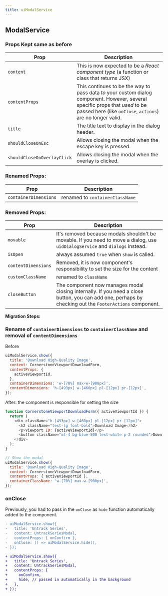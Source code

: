 ```yaml
---
title: uiModalService
---
```



## ModalService


### Props Kept same as before

| Prop | Description |
|------|-------------|
| `content` | This is now expected to be a *React component type* (a function or class that returns JSX) |
| `contentProps` | This continues to be the way to pass data *to* your custom dialog component. However, several specific props that *used* to be passed here (like `onClose`, `actions`) are no longer valid. |
| `title` | The title text to display in the dialog header. |
| `shouldCloseOnEsc` | Allows closing the modal when the escape key is pressed. |
| `shouldCloseOnOverlayClick` | Allows closing the modal when the overlay is clicked. |

### Renamed Props:

| Prop | Description |
|------|-------------|
| `containerDimensions` | renamed to `containerClassName` |



### Removed Props:

| Prop | Description |
|------|-------------|
| `movable` | It's removed because modals shouldn't be movable. If you need to move a dialog, use `uidDialogService` and `dialogs` instead. |
| `isOpen` | always assumed `true` when `show` is called. |
| `contentDimensions` | Removed, it is now component's responsibility to set the size for the content |
| `customClassName` | renamed to `className` |
| `closeButton` | The component now manages modal closing internally. If you need a close button, you can add one, perhaps by checking out the `FooterActions` component. |




**Migration Steps:**


### Rename of `containerDimensions` to `containerClassName` and removal of `contentDimensions`


Before

```js
uiModalService.show({
  title: 'Download High-Quality Image',
  content: CornerstoneViewportDownloadForm,
  contentProps: {
    activeViewportId,
  },
  containerDimensions: 'w-[70%] max-w-[900px]',
  contentDimensions: 'h-[493px] w-[460px] pl-[12px] pr-[12px]',
});
```

After: the component is responsible for setting the size

```js
function CornerstoneViewportDownloadForm({ activeViewportId }) {
  return (
    <div className="h-[493px] w-[460px] pl-[12px] pr-[12px]">
      <h2 className="text-lg font-bold">Download Image</h2>
      <p>Viewport ID: {activeViewportId}</p>
      <button className="mt-4 bg-blue-500 text-white p-2 rounded">Download</button>
    </div>
  );
}

// Show the modal
uiModalService.show({
  title: 'Download High-Quality Image',
  content: CornerstoneViewportDownloadForm,
  contentProps: { activeViewportId },
  containerClassName: 'w-[70%] max-w-[900px]',
});
```




### onClose
Previously, you had to pass in the `onClose` as `hide` function automatically added to the component.

```diff
- uiModalService.show({
-   title: 'Untrack Series',
-   content: UntrackSeriesModal,
-   contentProps: { onConfirm },
-   onClose: () => uiModalService.hide(),
- });

+ uiModalService.show({
+   title: 'Untrack Series',
+   content: UntrackSeriesModal,
+   contentProps: {
+     onConfirm,
+     hide, // passed in automatically in the background
+   },
+ });
```
